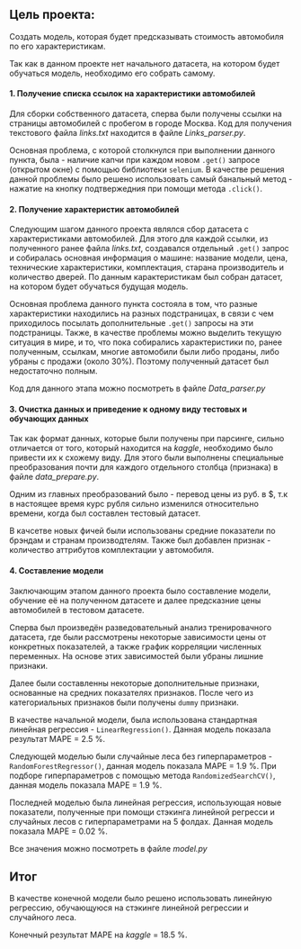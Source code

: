 ## Цель проекта:

Создать модель, которая будет предсказывать стоимость автомобиля по его характеристикам.

Так как в данном проекте нет начального датасета, на котором будет обучаться модель, необходимо его собрать самому.

#### 1. Получение списка ссылок на характеристики автомобилей

Для сборки собственного датасета, сперва были получены ссылки на страницы автомобилей с пробегом в городе Москва. Код для получения текстового файла _links.txt_ находится в файле _Links_parser.py_.

Основная проблема, с которой столкнулся при выполнении данного пункта, была - наличие капчи при каждом новом `.get()` запросе (открытом окне) с помощью библиотеки `selenium`. В качестве решения данной проблемы было решено использовать самый банальный метод - нажатие на кнопку подтвержедния при помощи метода `.click()`.

#### 2. Получение характеристик автомобилей

Следующим шагом данного проекта являлся сбор датасета с характеристиками автомобилей. Для этого для каждой ссылки, из полученного ранее файла _links.txt_, создавался отдельный `.get()` запрос и собиралась основная информация о машине: название модели, цена, технические характеристики, комплектация, старана производитель и количество дверей. По данным карактеристикам был собран датасет, на котором будет обучаться будущая модель.

Основная проблема данного пункта состояла в том, что разные характеристики находились на разных подстраницах, в связи с чем приходилось посылать дополнительные `.get()` запросы на эти подстраницы. Также, в качестве проблемы можно выделить текущую ситуация в мире, и то, что пока собирались характеристики по, ранее полученным, ссылкам, многие автомобили были либо проданы, либо убраны с продажи (около 30%). Поэтому полученный датасет был недостаточно полным.

Код для данного этапа можно посмотреть в файле _Data_parser.py_

#### 3. Очистка данных и приведение к одному виду тестовых и обучающих данных

Так как формат данных, которые были получены при парсинге, сильно отличается от того, который находится на _kaggle_, необходимо было привести их к схожему виду. Для этого были выполнены специальные преобразования почти для каждого отдельного столбца (признака) в файле _data_prepare.py_.

Одним из главных преобразований было - перевод цены из руб. в $, т.к в настоящее время курс рубля сильно изменился относительно времени, когда был составлен тестовый датасет.

В качсетве новых фичей были использованы средние показатели по брэндам и странам производтелям. Также был добавлен признак - количество аттрибутов комплектации у автомобиля.

#### 4. Составление модели

Заключающим этапом данного проекта было составление модели, обучение её на полученном датасете и далее предсказние цены автомобилей в тестовом датасете.

Сперва был произведён разведовательный анализ тренировачного датасета, где были рассмотрены некоторые зависимости цены от конкретных показателей, а также график корреляции численных переменных. На основе этих зависимостей были убраны лишние признаки.

Далее были составленны некоторые дополнительные признаки, основанные на средних показателях признаков. После чего из категориальных признаков были получены `dummy` признаки.

В качестве начальной модели, была использована стандартная линейная регрессия - `LinearRegression()`. Данная модель показала результат MAPE = 2.5 %.

Следующей моделью были случайные леса без гиперпараметров - `RandomForestRegressor()`, данная модель показала MAPE = 1.9 %. При подборе гиперпараметров с помощью метода `RandomizedSearchCV()`, данная модель показала MAPE = 1.9 %.

Последней моделью была линейная регрессия, использующая новые показатели, полученные при помощи стэкинга линейной регресси и случайных лесов с гиперпараметрами на 5 фолдах. Данная модель показала MAPE = 0.02 %.

Все значения можно посмотреть в файле _model.py_

## Итог

В качестве конечной модели было решено использовать линейную регрессию, обучающуюся на стэкинге линейной регрессии и случайного леса.

Конечный результат MAPE на _kaggle_ = 18.5 %.
